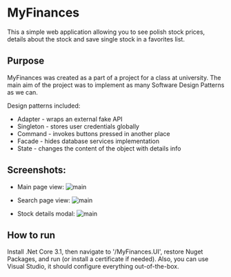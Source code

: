 # MyFinances

This a simple web application allowing you to see polish stock prices, details about the stock and save single stock in a favorites list.

## Purpose

MyFinances was created as a part of a project for a class at university. The main aim of the project was to implement as many Software Design Patterns as we can.

Design patterns included:

- Adapter - wraps an external fake API
- Singleton - stores user credentials globally
- Command - invokes buttons pressed in another place
- Facade - hides database services implementation
- State - changes the content of the object with details info

## Screenshots:

- Main page view:
  ![main](https://user-images.githubusercontent.com/27026036/206000364-e5636f28-1495-4a02-87e0-d162ef7b6ca0.png)

- Search page view:
  ![main](https://user-images.githubusercontent.com/27026036/206000571-9753db0e-5e69-46b6-9764-3147270fcfb0.png)

- Stock details modal:
  ![main](https://user-images.githubusercontent.com/27026036/206000672-393edee4-5247-4a82-83d9-af3589fc0c77.png)

## How to run

Install .Net Core 3.1, then navigate to '/MyFinances.UI', restore Nuget Packages, and run (or install a certificate if needed). Also, you can use Visual Studio, it should configure everything out-of-the-box.
